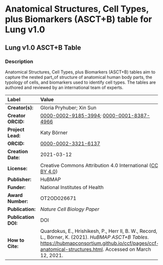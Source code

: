 # Anatomical Structures, Cell Types, plus Biomarkers (ASCT+B) table for Lung v1.0
## Lung v1.0 ASCT+B Table

### Description
Anatomical Structures, Cell Types, plus Biomarkers (ASCT+B) tables aim to capture the nested part_of structure of anatomical human body parts, the typology of cells, and biomarkers used to identify cell types. The tables are authored and reviewed by an international team of experts.

| Label | Value |
| :------------- |:-------------|
| **Creator(s):** | Gloria Pryhuber; Xin Sun |
| **Creator ORCID:** | [0000-0002-9185-3994](https://orcid.org/0000-0002-9185-3994); [0000-0001-8387-4966](https://orcid.org/000-0001-8387-4966) |
| **Project Lead:** | Katy B&ouml;rner |
| **ORCID:** | [0000-0002-3321-6137](https://orcid.org/0000-0002-3321-6137) |
| **Creation Date:** | 2021-03-12 |
| **License:** | Creative Commons Attribution 4.0 International ([CC BY 4.0](https://creativecommons.org/licenses/by/4.0/)) |
| **Publisher:** | HuBMAP |
| **Funder:** | National Institutes of Health |
| **Award Number:** | OT2OD026671 |
| **Publication:** | *Nature Cell Biology Paper* |
| **Publication DOI:** | DOI |
| **How to Cite:** | Quardokus, E., Hrishikesh, P., Herr II, B. W., Record, L., B&ouml;rner, K. (2021). *HuBMAP ASCT+B Tables*. https://hubmapconsortium.github.io/ccf/pages/ccf-anatomical-structures.html. Accessed on March 12, 2021. |